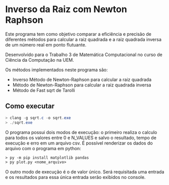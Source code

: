 # Inverso da Raiz com Newton Raphson
Este programa tem como objetivo comparar a eficiência e precisão de diferentes métodos para calcular a raiz quadrada e a raiz quadrada inversa de um número real em ponto flutuante.

Desenvolvido para o Trabalho 3 de Matemática Computacional no curso de Ciência da Computação na UEM.

Os métodos implementados neste programa são:

- Inverso Método de Newton-Raphson para calcular a raiz quadrada
- Método de Newton-Raphson para calcular a raiz quadrada inversa
- Método de Fast sqrt de Tarolli

## Como executar
```powershell
> clang -g sqrt.c -o sqrt.exe
> ./sqrt.exe
```

O programa possui dois modos de execução: o primeiro realiza o calculo para todos os valores entre 0 e N_VALUES e salvo o resultado, tempo de execução e erro em um arquivo csv. É possível renderizar os dados do arquivo com o programa em python:

```ps
> py -m pip install matplotlib pandas
> py plot.py <nome_arquivo>
```

O outro modo de execução é o de valor único. Será requisitada uma entrada e os resultados para essa única entrada serão exibidos no console.